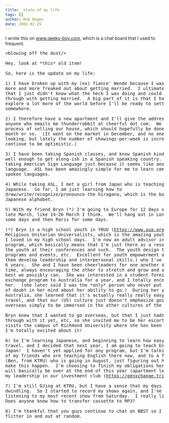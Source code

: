 ```yaml
---
title:  state of my life
tags: []
author: Rob Nugen
date: 2002-02-25
---
```


<p>I wrote this on <a
href="https://www.geeky-boy.com/cgi-bin/bbs_thingie/showitem/misc/00026/325">www.geeky-boy.com</a>,
which is a chat board that I used to frequent.</p>

<pre>
&lt;blowing off the dust/>

Hey, look at *this* old item!

So, here is the update on my life:

1) I have broken up with my (ex) fiance' Wende because I was getting
more and more freaked out about getting married.  I ultimately decided
that I just didn't know what the heck I was doing and could not go
through with getting married.  A big part of it is that I have to go
explore a lot more of the world before I'll be ready to settle
somewhere.

2) I therefore have a new apartment and I'll give the address to
anyone who emails me thunderrabbit at cheerful dot com.  We are in the
process of selling our house, which should hopefully be done within a
month or so.  (It went on the market in December, and no one was
looking, but lately the number of showings-per-week is increasing.  I
continue to be optimistic.)

3) I have been taking Spanish classes, and know Spanish kinda-sorta
well enough to get along-ish in a Spanish speaking country.  I am
taking American Sign Language just because it seems like another cool
language.  ASL has been amazingly simple for me to learn compared to
spoken languages.

4) While taking ASL, I met a girl from Japan who is teaching me
Japanese.  So far, I am just learning how to
draw/write/recognize/pronounce the hiragana, which is the basic
Japanese alphabet.

5) With my friend Bryn (*) I'm going to Europe for 12 days or so in
late March, like 14-26 March I think.  We'll hang out in London for
some days and then Paris for some days.

(*) Bryn is a high school youth in YRUU (<a
href='https://www.uua.org/YRUU'>https://www.uua.org/YRUU</a>, Young
Religious Unitarian Universalists, which is the amazing youth program
I loved in my high school days.  I'm now an adult advisor in the
program, which basically means that I'm just there as a resource for
the youth at their conferences and such.  The youth design their own
programs and events, etc.  Excellent for youth empowerment and helping
them develop leadership and interpersonal skills.) who I've known for
6 years.  She and I have been cheerleaders for one another during this
time, always encouraging the other to stretch and grow and achieve the
best we possibly can.  She was interested in a student foreign
exchange program to Australia for a year, and I totally encouraged
her.  (she later said I was the *only* person who never put any hint
of doubt in her mind about her ability to go.)  During her year in
Australia, she learned that it's actually really really easy to
travel, and that our (US) culture just doesn't emphasize going
overseas simply to be immersed in the other cultures of the world.

Bryn knew that I wanted to go overseas, but that I just hadn't gone
through with it yet, etc, so she invited me to be her escort as she
visits the campus of Richmond University where she has been accepted.
I'm totally excited about it!

6) So I'm learning Japanese, and beginning to learn how easy it is to
travel, and I decided that next year, I am going to teach English in
Japan!  I haven't yet applied for any program, but I'm talking to some
of my friends who are teaching English there now, and to a friend here
(Ben, from KTRU) who is going in August, just figuring out how I can
make this happen.  I'm choosing to finish my obligations here that
will basically be over at the end of this year (apartment lease, and
my leadership in our investment club (<a
href='https://genxchange.tripod.com/'>https://genxchange.tripod.com/</a>)

7) I'm still DJing at KTRU, but I have a sense that my days there are
dwindling.  So I started to record my shows again, and I've been
listening to my most recent show from Saturday.  I really like it.
Does anyone know how to transfer cassette to MP3?

8) I'm thankful that you guys continue to chat on BBST so I can just
flitter in and out at random.
</pre>
